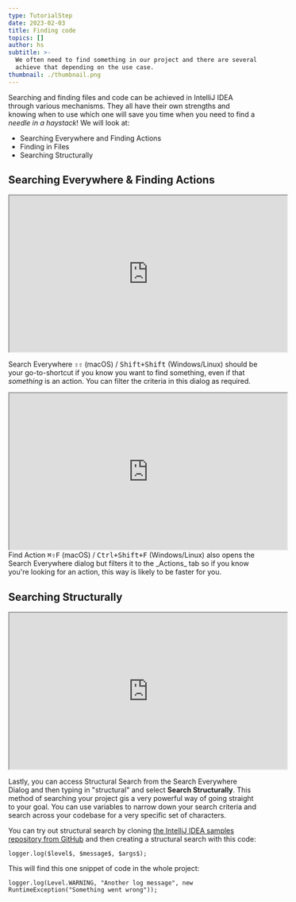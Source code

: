 ```yaml
---
type: TutorialStep
date: 2023-02-03
title: Finding code
topics: []
author: hs
subtitle: >-
  We often need to find something in our project and there are several ways to
  achieve that depending on the use case.
thumbnail: ./thumbnail.png
---
```


Searching and finding files and code can be achieved in IntelliJ IDEA through various mechanisms. They all have their own strengths and knowing when to use which one will save you time when you need to find a _needle in a haystack_! We will look at:

- Searching Everywhere and Finding Actions
- Finding in Files
- Searching Structurally

## Searching Everywhere & Finding Actions

<iframe width="560" height="315" src="https://youtu.be/nzDgYoDgWGE" >
</iframe>

Search Everywhere <kbd>⇧⇧</kbd> (macOS) / <kbd>Shift+Shift</kbd> (Windows/Linux) should be your go-to-shortcut if you know you want to find something, even if that _something_ is an action. You can filter the criteria in this dialog as required.

<iframe width="560" height="315" src="https://youtu.be/eZUe_44B3nk" >

</iframe>
Find Action <kbd>⌘⇧F</kbd> (macOS) / <kbd>Ctrl+Shift+F</kbd> (Windows/Linux) also opens the Search Everywhere dialog but filters it to the _Actions_ tab so if you know you're looking for an action, this way is likely to be faster for you.

## Searching Structurally

<iframe width="560" height="315" src="https://www.youtube.com/embed/vX05utYQXXQ" >
</iframe>

Lastly, you can access Structural Search from the Search Everywhere Dialog and then typing in "structural" and select **Search Structurally**. This method of searching your project gis a very powerful way of going straight to your goal. You can use variables to narrow down your search criteria and search across your codebase for a very specific set of characters.

You can try out structural search by cloning [the IntelliJ IDEA samples repository from GitHub](https://github.com/JetBrains/intellij-samples) and then creating a structural search with this code:

```
logger.log($level$, $message$, $args$);
```

This will find this one snippet of code in the whole project:

```
logger.log(Level.WARNING, "Another log message", new RuntimeException("Something went wrong"));
```
